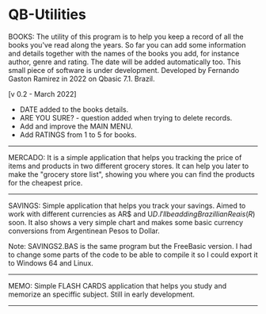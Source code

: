 # QB-Utilities
BOOKS: The utility of this program is to help you keep a record of all the books you've read along the years. So far you can add some information and details together with the names of the books you add, for instance author, genre and rating. The date will be added automatically too. This small piece of software is under development. Developed by Fernando Gaston Ramirez in 2022 on Qbasic 7.1. Brazil.


[v 0.2 - March 2022]

- DATE added to the books details.
- ARE YOU SURE? - question added when trying to delete records.
- Add and improve the MAIN MENU.
- Add RATINGS from 1 to 5 for books.

--------------------

MERCADO: It is a simple application that helps you tracking the price of items and products in two different grocery stores. It can help you later to make the "grocery store list", showing you where you can find the products for the cheapest price.

--------------------

SAVINGS: Simple application that helps you track your savings. Aimed to work with different currencies as AR$ and U$D. I'll be adding Brazillian Reais (R$) soon. It also shows a very simple chart and makes some basic currency conversions from Argentinean Pesos to Dollar.

Note: SAVINGS2.BAS is the same program but the FreeBasic version. I had to change some parts of the code to be able to compile it so I could export it to Windows 64 and  Linux.

--------------------

MEMO: Simple FLASH CARDS application that helps you study and memorize an speciffic subject. Still in early development.

--------------------
